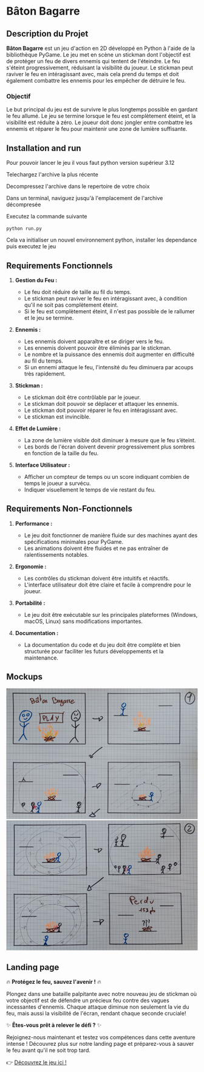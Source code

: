# Bâton Bagarre

## Description du Projet

**Bâton Bagarre** est un jeu d'action en 2D développé en Python à l'aide de la bibliothèque PyGame. Le jeu met en scène un stickman dont l'objectif est de protéger un feu de divers ennemis qui tentent de l'éteindre. Le feu s'éteint progressivement, réduisant la visibilité du joueur. Le stickman peut raviver le feu en intéragissant avec, mais cela prend du temps et doit également combattre les ennemis pour les empêcher de détruire le feu.

### Objectif

Le but principal du jeu est de survivre le plus longtemps possible en gardant le feu allumé. Le jeu se termine lorsque le feu est complètement éteint, et la visibilité est réduite à zéro. Le joueur doit donc jongler entre combattre les ennemis et réparer le feu pour maintenir une zone de lumière suffisante.

## Installation and run

Pour pouvoir lancer le jeu il vous faut python version supérieur 3.12

Telechargez l'archive la plus récente

Decompressez l'archive dans le repertoire de votre choix

Dans un terminal, naviguez jusqu'à l'emplacement de l'archive décompresée

Executez la commande suivante

`python run.py`

Cela va initialiser un nouvel environnement python, installer les dependance puis executez le jeu


## Requirements Fonctionnels

1. **Gestion du Feu :**
    - Le feu doit réduire de taille au fil du temps.
    - Le stickman peut raviver le feu en intéragissant avec, à condition qu'il ne soit pas complètement éteint.
    - Si le feu est complètement éteint, il n'est pas possible de le rallumer et le jeu se termine.

2. **Ennemis :**
    - Les ennemis doivent apparaître et se diriger vers le feu.
    - Les ennemis doivent pouvoir être éliminés par le stickman.
    - Le nombre et la puissance des ennemis doit augmenter en difficulté au fil du temps.
    - Si un ennemi attaque le feu, l'intensité du feu diminuera par acoups très rapidement.

3. **Stickman :**
    - Le stickman doit être contrôlable par le joueur.
    - Le stickman doit pouvoir se déplacer et attaquer les ennemis.
    - Le stickman doit pouvoir réparer le feu en intéragissant avec.
    - Le stickman est invincible.

4. **Effet de Lumière :**
    - La zone de lumière visible doit diminuer à mesure que le feu s’éteint.
    - Les bords de l'écran doivent devenir progressivement plus sombres en fonction de la taille du feu.

5. **Interface Utilisateur :**
    - Afficher un compteur de temps ou un score indiquant combien de temps le joueur a survécu.
    - Indiquer visuellement le temps de vie restant du feu.

## Requirements Non-Fonctionnels

1. **Performance :**
    - Le jeu doit fonctionner de manière fluide sur des machines ayant des spécifications minimales pour PyGame.
    - Les animations doivent être fluides et ne pas entraîner de ralentissements notables.

2. **Ergonomie :**
    - Les contrôles du stickman doivent être intuitifs et réactifs.
    - L'interface utilisateur doit être claire et facile à comprendre pour le joueur.

3. **Portabilité :**
    - Le jeu doit être exécutable sur les principales plateformes (Windows, macOS, Linux) sans modifications importantes.

4. **Documentation :**
    - La documentation du code et du jeu doit être complète et bien structurée pour faciliter les futurs développements et la maintenance.

## Mockups
<img src="Mockup/Mockup_Part1.jpg">
<img src="Mockup/Mockup_Part2.jpg">

## Landing page

🔥 **Protégez le feu, sauvez l'avenir !** 🔥

Plongez dans une bataille palpitante avec notre nouveau jeu de stickman où votre objectif est de défendre un précieux feu contre des vagues incessantes d'ennemis. Chaque attaque diminue non seulement la vie du feu, mais aussi la visibilité de l'écran, rendant chaque seconde cruciale!

✨ **Êtes-vous prêt à relever le défi ?** ✨

Rejoignez-nous maintenant et testez vos compétences dans cette aventure intense ! Découvrez plus sur notre landing page et préparez-vous à sauver le feu avant qu'il ne soit trop tard.

👉 <a href="https://raynobrak.github.io/baton-bagarre-game" target="_blank">Découvrez le jeu ici !</a>


